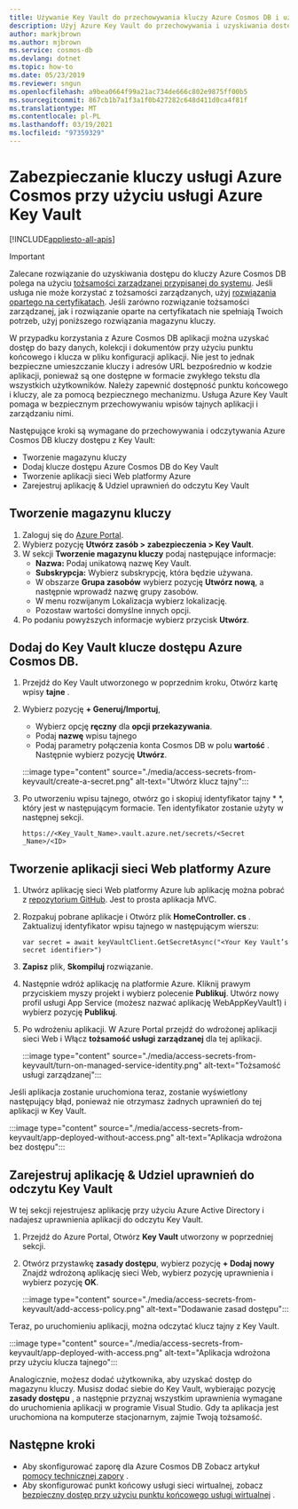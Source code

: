 ```yaml
---
title: Używanie Key Vault do przechowywania kluczy Azure Cosmos DB i uzyskiwania do nich dostępu
description: Użyj Azure Key Vault do przechowywania i uzyskiwania dostępu do Azure Cosmos DB parametrów połączenia, kluczy i punktów końcowych.
author: markjbrown
ms.author: mjbrown
ms.service: cosmos-db
ms.devlang: dotnet
ms.topic: how-to
ms.date: 05/23/2019
ms.reviewer: sngun
ms.openlocfilehash: a9bea0664f99a21ac734de666c802e9875ff00b5
ms.sourcegitcommit: 867cb1b7a1f3a1f0b427282c648d411d0ca4f81f
ms.translationtype: MT
ms.contentlocale: pl-PL
ms.lasthandoff: 03/19/2021
ms.locfileid: "97359329"
---
```

# <a name="secure-azure-cosmos-keys-using-azure-key-vault"></a>Zabezpieczanie kluczy usługi Azure Cosmos przy użyciu usługi Azure Key Vault 
[!INCLUDE[appliesto-all-apis](includes/appliesto-all-apis.md)]

>[!IMPORTANT]
> Zalecane rozwiązanie do uzyskiwania dostępu do kluczy Azure Cosmos DB polega na użyciu [tożsamości zarządzanej przypisanej do systemu](managed-identity-based-authentication.md). Jeśli usługa nie może korzystać z tożsamości zarządzanych, użyj [rozwiązania opartego na certyfikatach](certificate-based-authentication.md). Jeśli zarówno rozwiązanie tożsamości zarządzanej, jak i rozwiązanie oparte na certyfikatach nie spełniają Twoich potrzeb, użyj poniższego rozwiązania magazynu kluczy.

W przypadku korzystania z Azure Cosmos DB aplikacji można uzyskać dostęp do bazy danych, kolekcji i dokumentów przy użyciu punktu końcowego i klucza w pliku konfiguracji aplikacji.  Nie jest to jednak bezpieczne umieszczanie kluczy i adresów URL bezpośrednio w kodzie aplikacji, ponieważ są one dostępne w formacie zwykłego tekstu dla wszystkich użytkowników. Należy zapewnić dostępność punktu końcowego i kluczy, ale za pomocą bezpiecznego mechanizmu. Usługa Azure Key Vault pomaga w bezpiecznym przechowywaniu wpisów tajnych aplikacji i zarządzaniu nimi.

Następujące kroki są wymagane do przechowywania i odczytywania Azure Cosmos DB kluczy dostępu z Key Vault:

* Tworzenie magazynu kluczy  
* Dodaj klucze dostępu Azure Cosmos DB do Key Vault  
* Tworzenie aplikacji sieci Web platformy Azure  
* Zarejestruj aplikację & Udziel uprawnień do odczytu Key Vault  


## <a name="create-a-key-vault"></a>Tworzenie magazynu kluczy

1. Zaloguj się do [Azure Portal](https://portal.azure.com/).  
2. Wybierz pozycję **Utwórz zasób > zabezpieczenia > Key Vault**.  
3. W sekcji **Tworzenie magazynu kluczy** podaj następujące informacje:  
   * **Nazwa:** Podaj unikatową nazwę Key Vault.  
   * **Subskrypcja:** Wybierz subskrypcję, która będzie używana.  
   * W obszarze **Grupa zasobów** wybierz pozycję **Utwórz nową**, a następnie wprowadź nazwę grupy zasobów.  
   * W menu rozwijanym Lokalizacja wybierz lokalizację.  
   * Pozostaw wartości domyślne innych opcji.  
4. Po podaniu powyższych informacje wybierz przycisk **Utwórz**.  

## <a name="add-azure-cosmos-db-access-keys-to-the-key-vault"></a>Dodaj do Key Vault klucze dostępu Azure Cosmos DB.
1. Przejdź do Key Vault utworzonego w poprzednim kroku, Otwórz kartę wpisy **tajne** .  
2. Wybierz pozycję **+ Generuj/Importuj**, 

   * Wybierz opcję **ręczny** dla **opcji przekazywania**.
   * Podaj **nazwę** wpisu tajnego
   * Podaj parametry połączenia konta Cosmos DB w polu **wartość** . Następnie wybierz pozycję **Utwórz**.

   :::image type="content" source="./media/access-secrets-from-keyvault/create-a-secret.png" alt-text="Utwórz klucz tajny":::

4. Po utworzeniu wpisu tajnego, otwórz go i skopiuj identyfikator tajny * *, który jest w następującym formacie. Ten identyfikator zostanie użyty w następnej sekcji. 

   `https://<Key_Vault_Name>.vault.azure.net/secrets/<Secret _Name>/<ID>`

## <a name="create-an-azure-web-application"></a>Tworzenie aplikacji sieci Web platformy Azure

1. Utwórz aplikację sieci Web platformy Azure lub aplikację można pobrać z [repozytorium GitHub](https://github.com/Azure/azure-cosmos-dotnet-v2/tree/master/Demo/keyvaultdemo). Jest to prosta aplikacja MVC.  

2. Rozpakuj pobrane aplikacje i Otwórz plik **HomeController. cs** . Zaktualizuj identyfikator wpisu tajnego w następującym wierszu:

   `var secret = await keyVaultClient.GetSecretAsync("<Your Key Vault’s secret identifier>")`

3. **Zapisz** plik, **Skompiluj** rozwiązanie.  
4. Następnie wdróż aplikację na platformie Azure. Kliknij prawym przyciskiem myszy projekt i wybierz polecenie **Publikuj**. Utwórz nowy profil usługi App Service (możesz nazwać aplikację WebAppKeyVault1) i wybierz pozycję **Publikuj**.   

5. Po wdrożeniu aplikacji. W Azure Portal przejdź do wdrożonej aplikacji sieci Web i Włącz **tożsamość usługi zarządzanej** dla tej aplikacji.  

   :::image type="content" source="./media/access-secrets-from-keyvault/turn-on-managed-service-identity.png" alt-text="Tożsamość usługi zarządzanej":::

Jeśli aplikacja zostanie uruchomiona teraz, zostanie wyświetlony następujący błąd, ponieważ nie otrzymasz żadnych uprawnień do tej aplikacji w Key Vault.

:::image type="content" source="./media/access-secrets-from-keyvault/app-deployed-without-access.png" alt-text="Aplikacja wdrożona bez dostępu":::

## <a name="register-the-application--grant-permissions-to-read-the-key-vault"></a>Zarejestruj aplikację & Udziel uprawnień do odczytu Key Vault

W tej sekcji rejestrujesz aplikację przy użyciu Azure Active Directory i nadajesz uprawnienia aplikacji do odczytu Key Vault. 

1. Przejdź do Azure Portal, Otwórz **Key Vault** utworzony w poprzedniej sekcji.  

2. Otwórz przystawkę **zasady dostępu**, wybierz pozycję **+ Dodaj nowy** Znajdź wdrożoną aplikację sieci Web, wybierz pozycję uprawnienia i wybierz pozycję **OK**.  

   :::image type="content" source="./media/access-secrets-from-keyvault/add-access-policy.png" alt-text="Dodawanie zasad dostępu":::

Teraz, po uruchomieniu aplikacji, można odczytać klucz tajny z Key Vault.

:::image type="content" source="./media/access-secrets-from-keyvault/app-deployed-with-access.png" alt-text="Aplikacja wdrożona przy użyciu klucza tajnego":::
 
Analogicznie, możesz dodać użytkownika, aby uzyskać dostęp do magazynu kluczy. Musisz dodać siebie do Key Vault, wybierając pozycję **zasady dostępu** , a następnie przyznaj wszystkim uprawnienia wymagane do uruchomienia aplikacji w programie Visual Studio. Gdy ta aplikacja jest uruchomiona na komputerze stacjonarnym, zajmie Twoją tożsamość.

## <a name="next-steps"></a>Następne kroki

* Aby skonfigurować zaporę dla Azure Cosmos DB Zobacz artykuł [pomocy technicznej zapory](how-to-configure-firewall.md) .
* Aby skonfigurować punkt końcowy usługi sieci wirtualnej, zobacz [bezpieczny dostęp przy użyciu punktu końcowego usługi wirtualnej](how-to-configure-vnet-service-endpoint.md) .
